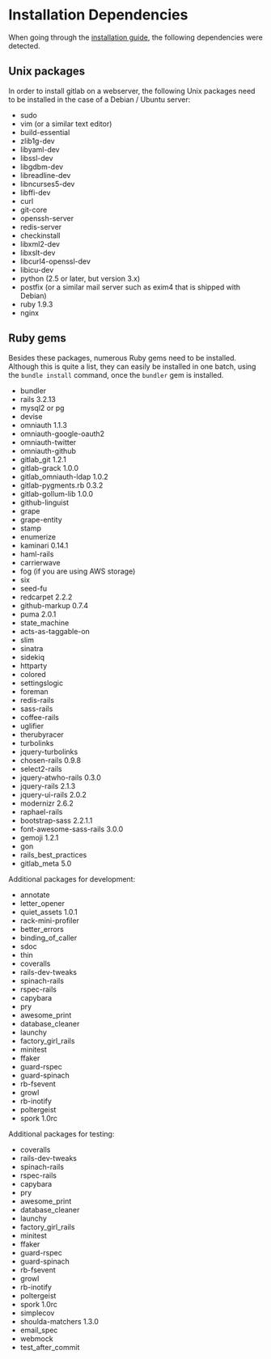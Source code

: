 # Installation Dependencies
When going through the [installation guide](https://github.com/delftswa/gitlab/blob/master/doc/install/installation.md), the following dependencies were detected.

## Unix packages
In order to install gitlab on a webserver, the following Unix packages need to be installed in the case of a Debian / Ubuntu server:
* sudo
* vim (or a similar text editor)
* build-essential
* zlib1g-dev
* libyaml-dev
* libssl-dev
* libgdbm-dev
* libreadline-dev
* libncurses5-dev
* libffi-dev
* curl
* git-core
* openssh-server
* redis-server
* checkinstall
* libxml2-dev
* libxslt-dev
* libcurl4-openssl-dev
* libicu-dev
* python (2.5 or later, but version 3.x)
* postfix (or a similar mail server such as exim4 that is shipped with Debian)
* ruby 1.9.3
* nginx

## Ruby gems
Besides these packages, numerous Ruby gems need to be installed. Although this is quite a list, they can easily be installed in one batch, using the `bundle install`  command, once the `bundler` gem is installed.
* bundler
* rails 3.2.13
* mysql2 or pg
* devise
* omniauth 1.1.3
* omniauth-google-oauth2
* omniauth-twitter
* omniauth-github
* gitlab_git 1.2.1
* gitlab-grack 1.0.0
* gitlab_omniauth-ldap 1.0.2
* gitlab-pygments.rb 0.3.2
* gitlab-gollum-lib 1.0.0
* github-linguist
* grape
* grape-entity
* stamp
* enumerize
* kaminari  0.14.1
* haml-rails
* carrierwave
* fog (if you are using AWS storage)
* six
* seed-fu
* redcarpet 2.2.2
* github-markup 0.7.4
* puma 2.0.1
* state_machine
* acts-as-taggable-on
* slim
* sinatra
* sidekiq
* httparty
* colored
* settingslogic
* foreman
* redis-rails
* sass-rails
* coffee-rails
* uglifier
* therubyracer
* turbolinks
* jquery-turbolinks
* chosen-rails 0.9.8
* select2-rails
* jquery-atwho-rails 0.3.0
* jquery-rails 2.1.3
* jquery-ui-rails 2.0.2
* modernizr 2.6.2
* raphael-rails
* bootstrap-sass 2.2.1.1
* font-awesome-sass-rails 3.0.0
* gemoji 1.2.1
* gon
* rails_best_practices
* gitlab_meta 5.0

Additional packages for development:
* annotate
* letter_opener
* quiet_assets 1.0.1
* rack-mini-profiler
* better_errors
* binding_of_caller
* sdoc
* thin
* coveralls
* rails-dev-tweaks
* spinach-rails
* rspec-rails
* capybara
* pry
* awesome_print
* database_cleaner
* launchy
* factory_girl_rails
* minitest
* ffaker
* guard-rspec
* guard-spinach
* rb-fsevent
* growl
* rb-inotify
* poltergeist
* spork 1.0rc

Additional packages for testing:
* coveralls
* rails-dev-tweaks
* spinach-rails
* rspec-rails
* capybara
* pry
* awesome_print
* database_cleaner
* launchy
* factory_girl_rails
* minitest
* ffaker
* guard-rspec
* guard-spinach
* rb-fsevent
* growl
* rb-inotify
* poltergeist
* spork 1.0rc
* simplecov
* shoulda-matchers 1.3.0
* email_spec
* webmock
* test_after_commit
